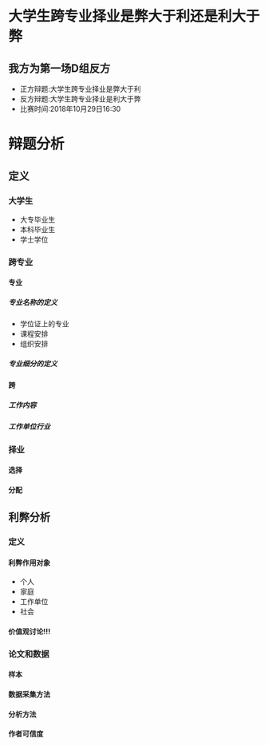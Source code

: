 # 大学生跨专业择业是弊大于利还是利大于弊
## 我方为第一场D组反方
 - 正方辩题:大学生跨专业择业是弊大于利
 - 反方辩题:大学生跨专业择业是利大于弊
 - 比赛时间:2018年10月29日16:30
# 辩题分析
## 定义
### 大学生
 - 大专毕业生
 - 本科毕业生
 - 学士学位
### 跨专业
#### 专业
##### 专业名称的定义
 - 学位证上的专业
 - 课程安排
 - 组织安排
##### 专业细分的定义
#### 跨
##### 工作内容
##### 工作单位行业
### 择业
#### 选择
#### 分配
## 利弊分析
### 定义
#### 利弊作用对象
 - 个人
 - 家庭
 - 工作单位
 - 社会
#### 价值观讨论!!!
### 论文和数据
#### 样本
#### 数据采集方法
#### 分析方法
#### 作者可信度
